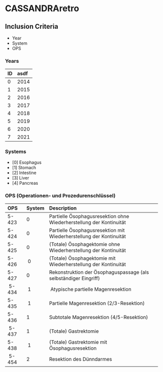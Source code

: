 # CASSANDRAretro

## Inclusion Criteria
- Year
- System
- OPS

### Years
| ID   | asdf |
| :--- | :--- |
| 0    | 2014 |
| 1    | 2015 |
| 2    | 2016 |
| 3    | 2017 |
| 4    | 2018 |
| 5    | 2019 |
| 6    | 2020 |
| 7    | 2021 |


### Systems
- [0] Esophagus
- [1] Stomach
- [2] Intestine
- [3] Liver
- [4] Pancreas

### OPS (Operationen- und Prozedurenschlüssel)
| OPS   | System | Description                                                                   |
| :---- | :----- | :---------------------------------------------------------------------------- |
| 5-423 | 0      | Partielle Ösophagusresektion ohne Wiederherstellung der Kontinuität           |
| 5-424 | 0      | Partielle Ösophagusresektion mit Wiederherstellung der Kontinuität            |
| 5-425 | 0      | (Totale) Ösophagektomie ohne Wiederherstellung der Kontinuität                |
| 5-426 | 0      | (Totale) Ösophagektomie mit Wiederherstellung der Kontinuität                 |
| 5-427 | 0      | Rekonstruktion der Ösophaguspassage (als selbständiger Eingriff)              |
| 5-434 | 1      | Atypische partielle Magenresektion                                            |
| 5-435 | 1      | Partielle Magenresektion (2/3-Resektion)                                      |
| 5-436 | 1      | Subtotale Magenresektion (4/5-Resektion)                                      |
| 5-437 | 1      | (Totale) Gastrektomie                                                         |
| 5-438 | 1      | (Totale) Gastrektomie mit Ösophagusresektion                                  |
| 5-454 | 2      | Resektion des Dünndarmes                                                      |


